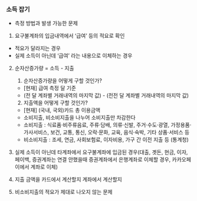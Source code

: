 ### 소득 잡기
- 측정 방법과 발생 가능한 문제

1. 요구불계좌의 입금내역에서 ‘급여’ 등의 적요로 확인
  - 적요가 달라지는 경우
  - 실제 소득이 아닌데 ‘급여’ 라는 내용으로 이체하는 경우
  
2. 순자산증가량 = 소득 - 지출
    1) 순자산증가량을 어떻게 구할 것인가?
    - [현재] 급여 측정 달 기준
    - (전 달 계좌별 거래내역의 마지막 값) - (전전 달 계좌별 거래내역의 마지막 값)
    2) 지출액을 어떻게 구할 것인가?
    - [현재] (국내, 국외)카드 총 이용금액
    - 소비지출, 비소비지출을 나누어 소비지출만 차감한다
    - 소비지출 : 식료품·비주류음료, 주류·담배, 의류·신발, 주거·수도·광열, 가정용품·가사서비스, 보건, 교통, 통신, 오락·문화, 교육, 음식·숙박, 기타 상품·서비스 등
    - 비소비지출 : 조세, 연금, 사회보험료, 이자비용, 가구 간 이전 지출 등 (통계청)
    
  3. 실제 소득이 아닌데 타계좌에서 요구불계좌에 입금된 경우(대출, 곗돈, 현금, 이자, 페이백, 증권계좌는 연결 안했을때 증권계좌에서 은행계좌로 이체할 경우, 카카오페이에서 계좌로 이체)
  
  4. 지출 금액을 카드에서 계산할지 계좌에서 계산할지
  
  5. 비소비지출의 적요가 제대로 나오지 않는 문제
